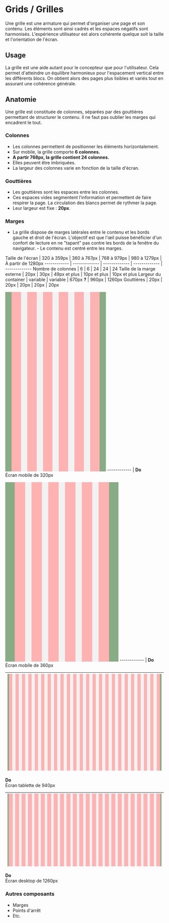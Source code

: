 # Grids / Grilles

Une grille est une armature qui permet d'organiser une page et son contenu. Les éléments sont ainsi cadrés et les espaces négatifs sont harmonisés. L'expérience utilisateur est alors cohérente quelque soit la taille et l'orientation de l'écran.


## Usage

La grille est une aide autant pour le concepteur que pour l'utilisateur. Cela permet d'atteindre un équilibre harmonieux pour l'espacement vertical entre les différents blocs. On obtient alors des pages plus lisibles et variés tout en assurant une cohérence générale.

## Anatomie

Une grille est constituée de colonnes, séparées par des gouttières permettant de structurer le contenu. Il ne faut pas oublier les marges qui encadrent le tout.


### Colonnes

- Les colonnes permettent de positionner les éléments horizontalement.
- Sur mobile, la grille comporte **6 colonnes.**
- **A partir 768px, la grille contient 24 colonnes.**
- Elles peuvent être imbriquées.
- La largeur des colonnes varie en fonction de la taille d'écran.

### Gouttières

- Les gouttières sont les espaces entre les colonnes.
- Ces espaces vides segmentent l’information et permettent de faire respirer la page. La circulation des blancs permet de rythmer la page.
- Leur largeur est fixe : **20px**.

### Marges
- La grille dispose de marges latérales entre le contenu et les bords gauche et droit de l'écran. L'objectif est que l'œil puisse bénéficier d'un confort de lecture en ne "tapant" pas contre les bords de la fenêtre du navigateur.
- Le contenu est centré entre les marges.

Taille de l'écran | 320 à 359px | 360 à 767px | 768 à 979px | 980 à 1279px | À partir de 1280px
------------ | ------------- | ------------- | ------------- | -------------
Nombre de colonnes | 6 | 6 | 24 | 24 | 24
Taille de la marge externe | 20px | 30px | 49px et plus | 10px et plus | 10px et plus
Largeur du container  | variable  |  variable | 670px **?**  | 960px  | 1260px
Gouttières | 20px | 20px | 20px | 20px | 20px

<div class="do-dont">
<div class="do">

![grid__320](design/grid__320.png)
------------ |
**Do** <br/> Écran mobile de 320px

</div>
</div>


<div class="do-dont">
<div class="do">

![grid__360](design/grid__360.png)
 ------------ |
**Do** <br/> Écran mobile de 360px

</div>
</div>



<div class="do-dont">
<div class="do">

![grid__940](design/grid__940.png) |
------------ |
**Do** <br/> Écran tablette de 940px

 </div>
 </div>


 <div class="do-dont">
 <div class="do">

![grid__1260](design/grid__1260.png) |
 ------------ |
 **Do** <br/> Écran desktop de 1260px

  </div>
  </div>




### Autres composants
- Marges
- Points d'arrêt
- Etc.
